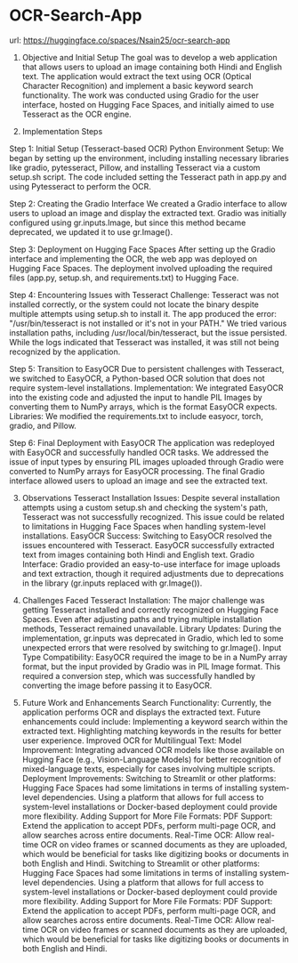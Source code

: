 # OCR-Search-App
url: https://huggingface.co/spaces/Nsain25/ocr-search-app

1. Objective and Initial Setup
The goal was to develop a web application that allows users to upload an image containing both Hindi and English text. The application would extract the text using OCR (Optical Character Recognition) and implement a basic keyword search functionality. The work was conducted using Gradio for the user interface, hosted on Hugging Face Spaces, and initially aimed to use Tesseract as the OCR engine.



2. Implementation Steps

Step 1: Initial Setup (Tesseract-based OCR)
Python Environment Setup:
We began by setting up the environment, including installing necessary libraries like gradio, pytesseract, Pillow, and installing Tesseract via a custom setup.sh script.
The code included setting the Tesseract path in app.py and using Pytesseract to perform the OCR.

Step 2: Creating the Gradio Interface
We created a Gradio interface to allow users to upload an image and display the extracted text.
Gradio was initially configured using gr.inputs.Image, but since this method became deprecated, we updated it to use gr.Image().

Step 3: Deployment on Hugging Face Spaces
After setting up the Gradio interface and implementing the OCR, the web app was deployed on Hugging Face Spaces.
The deployment involved uploading the required files (app.py, setup.sh, and requirements.txt) to Hugging Face.

Step 4: Encountering Issues with Tesseract
Challenge: Tesseract was not installed correctly, or the system could not locate the binary despite multiple attempts using setup.sh to install it. The app produced the error: "/usr/bin/tesseract is not installed or it's not in your PATH."
We tried various installation paths, including /usr/local/bin/tesseract, but the issue persisted.
While the logs indicated that Tesseract was installed, it was still not being recognized by the application.

Step 5: Transition to EasyOCR
Due to persistent challenges with Tesseract, we switched to EasyOCR, a Python-based OCR solution that does not require system-level installations.
Implementation: We integrated EasyOCR into the existing code and adjusted the input to handle PIL Images by converting them to NumPy arrays, which is the format EasyOCR expects.
Libraries: We modified the requirements.txt to include easyocr, torch, gradio, and Pillow.

Step 6: Final Deployment with EasyOCR
The application was redeployed with EasyOCR and successfully handled OCR tasks.
We addressed the issue of input types by ensuring PIL images uploaded through Gradio were converted to NumPy arrays for EasyOCR processing.
The final Gradio interface allowed users to upload an image and see the extracted text.



3. Observations
Tesseract Installation Issues: Despite several installation attempts using a custom setup.sh and checking the system's path, Tesseract was not successfully recognized. This issue could be related to limitations in Hugging Face Spaces when handling system-level installations.
EasyOCR Success: Switching to EasyOCR resolved the issues encountered with Tesseract. EasyOCR successfully extracted text from images containing both Hindi and English text.
Gradio Interface: Gradio provided an easy-to-use interface for image uploads and text extraction, though it required adjustments due to deprecations in the library (gr.inputs replaced with gr.Image()).



4. Challenges Faced
Tesseract Installation: The major challenge was getting Tesseract installed and correctly recognized on Hugging Face Spaces. Even after adjusting paths and trying multiple installation methods, Tesseract remained unavailable.
Library Updates: During the implementation, gr.inputs was deprecated in Gradio, which led to some unexpected errors that were resolved by switching to gr.Image().
Input Type Compatibility: EasyOCR required the image to be in a NumPy array format, but the input provided by Gradio was in PIL Image format. This required a conversion step, which was successfully handled by converting the image before passing it to EasyOCR.




5. Future Work and Enhancements
Search Functionality: Currently, the application performs OCR and displays the extracted text. Future enhancements could include:
Implementing a keyword search within the extracted text.
Highlighting matching keywords in the results for better user experience.
Improved OCR for Multilingual Text:
Model Improvement: Integrating advanced OCR models like those available on Hugging Face (e.g., Vision-Language Models) for better recognition of mixed-language texts, especially for cases involving multiple scripts.
Deployment Improvements:
Switching to Streamlit or other platforms: Hugging Face Spaces had some limitations in terms of installing system-level dependencies. Using a platform that allows for full access to system-level installations or Docker-based deployment could provide more flexibility.
Adding Support for More File Formats:
PDF Support: Extend the application to accept PDFs, perform multi-page OCR, and allow searches across entire documents.
Real-Time OCR:
Allow real-time OCR on video frames or scanned documents as they are uploaded, which would be beneficial for tasks like digitizing books or documents in both English and Hindi.
Switching to Streamlit or other platforms: Hugging Face Spaces had some limitations in terms of installing system-level dependencies. Using a platform that allows for full access to system-level installations or Docker-based deployment could provide more flexibility.
Adding Support for More File Formats:
PDF Support: Extend the application to accept PDFs, perform multi-page OCR, and allow searches across entire documents.
Real-Time OCR:
Allow real-time OCR on video frames or scanned documents as they are uploaded, which would be beneficial for tasks like digitizing books or documents in both English and Hindi.
